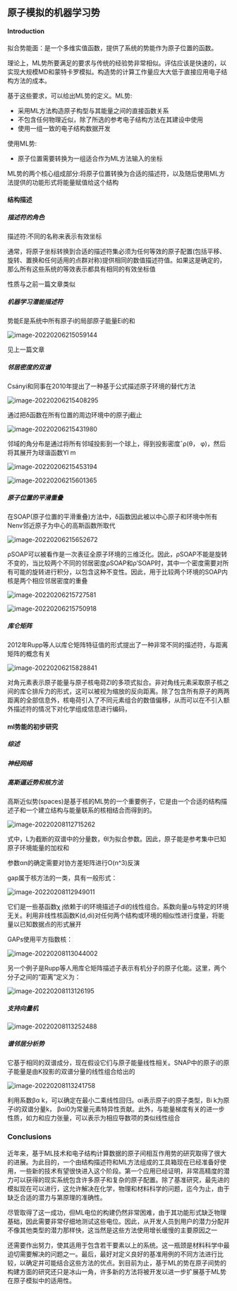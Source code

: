 ## 原子模拟的机器学习势



#### Introduction

拟合势能面：是一个多维实值函数，提供了系统的势能作为原子位置的函数。

理论上，ML势所要满足的要求与传统的经验势非常相似。评估应该是快速的，以实现大规模MD和蒙特卡罗模拟。构造势的计算工作量应大大低于直接应用电子结构方法的成本。

基于这些要求，可以给出ML势的定义。ML势:

- 采用ML方法构造原子构型与其能量之间的直接函数关系
- 不包含任何物理近似，除了所选的参考电子结构方法在其建设中使用
- 使用一组一致的电子结构数据开发

使用ML势:

- 原子位置需要转换为一组适合作为ML方法输入的坐标

ML势的两个核心组成部分:将原子位置转换为合适的描述符，以及随后使用ML方法提供的功能形式将能量赋值给这个结构



#### 结构描述

##### 描述符的角色

描述符:不同的名称来表示有效坐标

通常，将原子坐标转换到合适的描述符集必须为任何等效的原子配置(包括平移、旋转、置换和任何适用的点群对称)提供相同的数值描述符值。如果这是确定的，那么所有这些系统的等效表示都具有相同的有效坐标值

性质与之前一篇文章类似

##### 机器学习潜能描述符

势能E是系统中所有原子i的局部原子能量Ei的和

![image-20220206215059144](https://gitee.com/ftfwjft/images/raw/master/image/cloud/image-20220206215059144.png)

见上一篇文章



##### 邻居密度的双谱

Csányi和同事在2010年提出了一种基于公式描述原子环境的替代方法

![image-20220206215408295](https://gitee.com/ftfwjft/images/raw/master/image/cloud/image-20220206215408295.png)

通过把δ函数在所有位置的周边环境中的原子j截止

![image-20220206215431980](https://gitee.com/ftfwjft/images/raw/master/image/cloud/image-20220206215431980.png)

邻域的角分布是通过将所有邻域投影到一个球上，得到投影密度ˆρ(θ， φ)，然后将其展开为球谐函数Yl m

![image-20220206215453194](https://gitee.com/ftfwjft/images/raw/master/image/cloud/image-20220206215453194.png)

![image-20220206215601365](https://gitee.com/ftfwjft/images/raw/master/image/cloud/image-20220206215601365.png)

##### 原子位置的平滑重叠

在SOAP(原子位置的平滑重叠)方法中，δ函数因此被以中心原子和环境中所有Nenv邻近原子为中心的高斯函数所取代

![image-20220206215652672](https://gitee.com/ftfwjft/images/raw/master/image/cloud/image-20220206215652672.png)

ρSOAP可以被看作是一次表征全原子环境的三维泛化。因此，ρSOAP不能是旋转不变的，当比较两个不同的邻居密度ρSOAP和ρ’SOAP时，其中一个密度需要对所有可能的旋转进行积分，以包含这种不变性。因此，用于比较两个环境的SOAP内核是两个相应邻居密度的重叠

![image-20220206215727581](https://gitee.com/ftfwjft/images/raw/master/image/cloud/image-20220206215727581.png)

![image-20220206215750918](https://gitee.com/ftfwjft/images/raw/master/image/cloud/image-20220206215750918.png)

##### 库仑矩阵

2012年Rupp等人以库仑矩阵特征值的形式提出了一种非常不同的描述符，与距离矩阵的概念有关

![image-20220206215828841](https://gitee.com/ftfwjft/images/raw/master/image/cloud/image-20220206215828841.png)

对角元素表示原子能量与原子核电荷ZI的多项式拟合。非对角线元素采取原子核之间的库仑排斥力的形式，这可以被视为缩放的反向距离。除了包含所有原子的两两距离的全部信息外，核电荷引入了不同元素组合的数值偏移，从而可以在不引入额外描述符的情况下对化学组成信息进行编码，



#### ml势能的初步研究

##### 综述



##### 神经网络



##### 高斯逼近势和核方法

高斯近似势(spaces)是基于核的ML势的一个重要例子，它是由一个合适的结构描述子和一个建立结构与能量联系的核相结合而得到的。

![image-20220208112715262](https://gitee.com/ftfwjft/images/raw/master/image/cloud/image-20220208112715262.png)

式中，L为截断的双谱中的分量数，θl为拟合参数。因此，原子能是参考集中已知原子环境能量的加权和

参数αn的确定需要对协方差矩阵进行O(n^3)反演

gap属于核方法的一类，具有一般形式：

![image-20220208112949011](https://gitee.com/ftfwjft/images/raw/master/image/cloud/image-20220208112949011.png)

它们是一些基函数χ  j依赖于i的环境描述子di的线性组合。系数向量α与特定的环境无关。利用非线性核函数K(d,di)对任何两个结构或环境的相似性进行度量，将能量以已知数据点的形式展开

 GAPs使用平方指数核：

![image-20220208113044002](https://gitee.com/ftfwjft/images/raw/master/image/cloud/image-20220208113044002.png)

另一个例子是Rupp等人用库仑矩阵描述子表示有机分子的原子化能。这里，两个分子之间的“距离”定义为：

![image-20220208113126195](https://gitee.com/ftfwjft/images/raw/master/image/cloud/image-20220208113126195.png)

##### 支持向量机

![image-20220208113252488](https://gitee.com/ftfwjft/images/raw/master/image/cloud/image-20220208113252488.png)

##### 谱邻居分析势

它基于相同的双谱成分，现在假设它们与原子能量线性相关。SNAP中的原子i的原子能量是由K投影的双谱分量的线性组合给出的

![image-20220208113241758](https://gitee.com/ftfwjft/images/raw/master/image/cloud/image-20220208113241758.png)

利用系数βα k，可以确定在最小二乘线性回归。αi表示原子i的原子类型，Bi k为原子i的双谱分量k，  βαi0为常量元素特异性贡献。此外，与能量梯度有关的进一步性质，如力和应力张量，可以表示为相应导数项的类似线性组合



### Conclusions

近年来，基于ML技术和电子结构计算数据的原子间相互作用势的研究取得了很大的进展。为此目的，一个由结构描述符和ML方法组成的工具箱现在已经准备好使用，一些新的技术有望很快进入这个阶段。第一个应用已经证明，非常高精度的潜力可以获得的现实系统包含许多原子和复杂的原子配置。除了基准研究，最先进的模拟现在可以进行，这允许解决在化学，物理和材料科学的问题，迄今为止，由于缺乏合适的潜力与第原理的准确性。

尽管取得了这一成功，但ML电位的构建仍然非常困难，由于其功能形式缺乏物理基础，因此需要非常仔细地测试这些电位。因此，从开发人员到用户的潜力分配并不像其他类型的潜力那样快，这当然是这些方法使用增长缓慢的主要原因之一

还需要作出努力，使其适用于包含若干要素以上的系统。这一瓶颈是材料科学中最迫切需要解决的问题之一。最后，最好对定义良好的基准用例的不同方法进行比较，以确定并可能结合这些方法的优点。到目前为止，基于ML的势在原子间势的构建方面的研究还只是冰山一角，许多新的方法将被开发以进一步扩展基于ML势在原子模拟中的适用性。